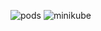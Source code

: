 ![pods](https://user-images.githubusercontent.com/37453877/155365475-52feca9e-e06b-4998-9cd8-9be1d46403a2.PNG)
![minikube](https://user-images.githubusercontent.com/37453877/155365492-f3510f08-1b8a-4fc3-9801-52534a7b9c94.PNG)
